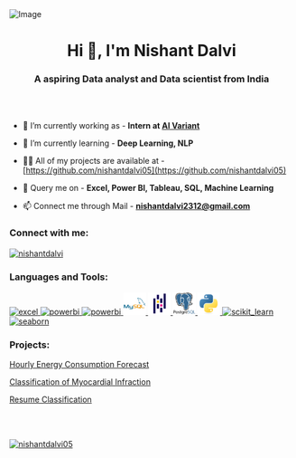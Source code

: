 <img src="https://blog.imarticus.org/wp-content/uploads/2019/05/daonline.gif" style="height: auto; width: auto;" alt="Image">


<h1 align="center">Hi 👋, I'm Nishant Dalvi</h1>
<h3 align="center">A aspiring Data analyst and Data scientist from India</h3>
<br>
<br>

- 🔭 I’m currently working as - **Intern at <a href="https://aivariant.com/" target="_blank"> AI Variant</a>**

- 🌱 I’m currently learning - **Deep Learning, NLP**

- 👨‍💻 All of my projects are available at - [https://github.com/nishantdalvi05](https://github.com/nishantdalvi05)

- 💬 Query me on - **Excel, Power BI, Tableau, SQL, Machine Learning**

- 📫 Connect me through Mail - **nishantdalvi2312@gmail.com**

<h3 align="left">Connect with me:</h3>
<p align="left">
<a href="https://linkedin.com/in/nishantdalvi" target="blank"><img align="center" src="https://raw.githubusercontent.com/rahuldkjain/github-profile-readme-generator/master/src/images/icons/Social/linked-in-alt.svg" alt="nishantdalvi" height="30" width="40" /></a>
</p>

<h3 align="left">Languages and Tools:</h3>
<p align="left"> 
<a href="https://www.microsoft.com/en-in/microsoft-365/excel" target="_blank" rel="noreferrer"> <img src="https://static.vecteezy.com/system/resources/previews/022/101/030/original/microsoft-excel-logo-transparent-free-png.png" alt="excel" width="40" height="40"/> </a>
<a href="[https://www.mysql.com/](https://powerbi.microsoft.com/en-us/)" target="_blank" rel="noreferrer"> <img src="https://logohistory.net/wp-content/uploads/2023/05/Power-BI-Symbol.png" alt="powerbi" width="60" height="40"/> </a>
<a href="https://www.tableau.com/" target="_blank" rel="noreferrer"> <img src="https://logos-world.net/wp-content/uploads/2021/10/Tableau-Emblem.png" alt="powerbi" width="50" height="40"/> </a>
<a href="https://www.mysql.com/" target="_blank" rel="noreferrer"> <img src="https://raw.githubusercontent.com/devicons/devicon/master/icons/mysql/mysql-original-wordmark.svg" alt="mysql" width="40" height="40"/> </a> 
<a href="https://pandas.pydata.org/" target="_blank" rel="noreferrer"> <img src="https://raw.githubusercontent.com/devicons/devicon/2ae2a900d2f041da66e950e4d48052658d850630/icons/pandas/pandas-original.svg" alt="pandas" width="40" height="40"/> </a> 
<a href="https://www.postgresql.org" target="_blank" rel="noreferrer"> <img src="https://raw.githubusercontent.com/devicons/devicon/master/icons/postgresql/postgresql-original-wordmark.svg" alt="postgresql" width="40" height="40"/> </a> 
<a href="https://www.python.org" target="_blank" rel="noreferrer"> <img src="https://raw.githubusercontent.com/devicons/devicon/master/icons/python/python-original.svg" alt="python" width="40" height="40"/> </a> 
<a href="https://scikit-learn.org/" target="_blank" rel="noreferrer"> <img src="https://upload.wikimedia.org/wikipedia/commons/0/05/Scikit_learn_logo_small.svg" alt="scikit_learn" width="40" height="40"/> </a> 
<a href="https://seaborn.pydata.org/" target="_blank" rel="noreferrer"> <img src="https://seaborn.pydata.org/_images/logo-mark-lightbg.svg" alt="seaborn" width="40" height="40"/> </a> </p>

<h3 align="left">Projects:</h3>
<p align="left"><a href="https://github.com/nishantdalvi05/Hourly-Energy-Consumption-Forecast-" target="_blank">Hourly Energy Consumption Forecast</a></p> 
<p align="left"><a href="https://github.com/nishantdalvi05/Classification-of-Myocardial-Infarction-" target="_blank">Classification of Myocardial Infraction</a></p>
<p align="left"><a href="https://github.com/nishantdalvi05/Resume-Classification" target="_blank">Resume Classification</a></p>
<br>
<br>
<p align="left"> <a href="https://github.com/ryo-ma/github-profile-trophy"><img src="https://github-profile-trophy.vercel.app/?username=nishantdalvi05" alt="nishantdalvi05" /></a> </p>
